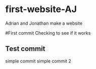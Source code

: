 # first-website-AJ
Adrian and Jonathan make a website

#First commit
Checking to see if it works

## Test commit
simple commit
simple commit 2
